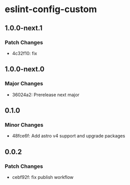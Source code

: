 # eslint-config-custom

## 1.0.0-next.1

### Patch Changes

- 4c32f10: fix

## 1.0.0-next.0

### Major Changes

- 36024a2: Prerelease next major

## 0.1.0

### Minor Changes

- 48fce6f: Add astro v4 support and upgrade packages

## 0.0.2

### Patch Changes

- cebf92f: fix publish workflow
